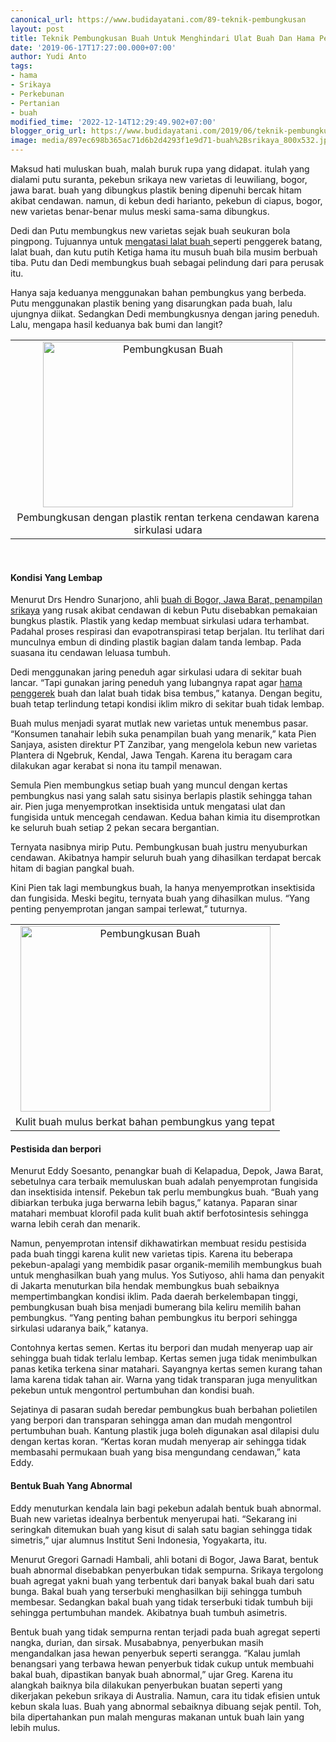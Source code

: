 ```yaml
---
canonical_url: https://www.budidayatani.com/89-teknik-pembungkusan
layout: post
title: Teknik Pembungkusan Buah Untuk Menghindari Ulat Buah Dan Hama Penggangu
date: '2019-06-17T17:27:00.000+07:00'
author: Yudi Anto
tags:
- hama
- Srikaya
- Perkebunan
- Pertanian
- buah
modified_time: '2022-12-14T12:29:49.902+07:00'
blogger_orig_url: https://www.budidayatani.com/2019/06/teknik-pembungkusan-buah-untuk.html
image: media/897ec698b365ac71d6b2d4293f1e9d71-buah%2Bsrikaya_800x532.jpg
---
```

<p>Maksud hati muluskan buah, malah buruk rupa yang didapat. itulah yang dialami putu suranta, pekebun srikaya new varietas di leuwiliang, bogor, jawa barat. buah yang dibungkus plastik bening dipenuhi bercak hitam akibat cendawan. namun, di kebun dedi harianto, pekebun di ciapus, bogor, new varietas benar-benar mulus meski sama-sama dibungkus.</p><p>Dedi dan Putu membungkus new varietas sejak buah seukuran bola pingpong. Tujuannya untuk <a href="https://www.budidayatani.com/2019/07/insektisida-pembasmi-dan-pengusir-lalat.html"><span aria-hidden="false">mengatasi lalat buah </span></a>seperti penggerek batang, lalat buah, dan kutu putih Ketiga hama itu musuh buah bila musim berbuah tiba. Putu dan Dedi membungkus buah sebagai pelindung dari para perusak itu.</p><p>Hanya saja keduanya menggunakan bahan pembungkus yang berbeda. Putu menggunakan plastik bening yang disarungkan pada buah, lalu ujungnya diikat. Sedangkan Dedi membungkusnya dengan jaring peneduh. Lalu, mengapa hasil keduanya bak bumi dan langit?</p><table style="margin-left: auto;margin-right: auto;text-align: center" cellspacing="0" cellpadding="0" align="center"><tbody><tr><td style="text-align: center"><a style="margin-left: auto;margin-right: auto" href="https://i0.wp.com/1.bp.blogspot.com/-A68beIWG-g0/XQZK5zcr9EI/AAAAAAAACLE/EEzRb3dckc4lm4ZuwsfJtoD1MAg3tYppwCLcBGAs/s1600/buah%2Bsrikaya_800x532.jpg?ssl=1"><img loading="lazy" title="" src="https://i1.wp.com/1.bp.blogspot.com/-A68beIWG-g0/XQZK5zcr9EI/AAAAAAAACLE/EEzRb3dckc4lm4ZuwsfJtoD1MAg3tYppwCLcBGAs/s400/buah%2Bsrikaya_800x532.jpg?resize=400%2C265&amp;ssl=1" alt="Pembungkusan Buah" width="400" height="265" border="0" data-original-height="532" data-original-width="800" data-recalc-dims="1" /></a></td></tr><tr><td style="text-align: center">Pembungkusan dengan plastik rentan terkena cendawan karena sirkulasi udara</td></tr></tbody></table><p>&nbsp;</p><h4>Kondisi Yang Lembap</h4><p>Menurut Drs Hendro Sunarjono, ahli <a href="https://www.budidayatani.com/2019/07/budidaya-buah-srikaya-san-pablo-dan.html" style="width: auto !important" data-wpil-post-to-="data-wpil-post-to-">buah di Bogor, Jawa Barat, penampilan srikaya</a> yang rusak akibat cendawan di kebun Putu disebabkan pemakaian bungkus plastik. Plastik yang kedap membuat sirkulasi udara terhambat. Padahal proses respirasi dan evapotranspirasi tetap berjalan. Itu terlihat dari munculnya embun di dinding plastik bagian dalam tanda lembap. Pada suasana itu cendawan leluasa tumbuh.</p><p>Dedi menggunakan jaring peneduh agar sirkulasi udara di sekitar buah lancar. “Tapi gunakan jaring peneduh yang lubangnya rapat agar <a href="https://www.budidayatani.com/2019/07/padi-transgenik-rojolele-tahan-hama.html" style="width: auto !important" data-wpil-post-to-="data-wpil-post-to-">hama penggerek</a> buah dan lalat buah tidak bisa tembus,&#8221; katanya. Dengan begitu, buah tetap terlindung tetapi kondisi iklim mikro di sekitar buah tidak lembap.</p><p>Buah mulus menjadi syarat mutlak new varietas untuk menembus pasar. &#8220;Konsumen tanahair lebih suka penampilan buah yang menarik,” kata Pien Sanjaya, asisten direktur PT Zanzibar, yang mengelola kebun new varietas Plantera di Ngebruk, Kendal, Jawa Tengah. Karena itu beragam cara dilakukan agar kerabat si nona itu tampil menawan.</p><p>Semula Pien membungkus setiap buah yang muncul dengan kertas pembungkus nasi yang salah satu sisinya berlapis plastik sehingga tahan air. Pien juga menyemprotkan insektisida untuk mengatasi ulat dan fungisida untuk mencegah cendawan. Kedua bahan kimia itu disemprotkan ke seluruh buah setiap 2 pekan secara bergantian.</p><p>Ternyata nasibnya mirip Putu. Pembungkusan buah justru menyuburkan cendawan. Akibatnya hampir seluruh buah yang dihasilkan terdapat bercak hitam di bagian pangkal buah.</p><p>Kini Pien tak lagi membungkus buah, la hanya menyemprotkan insektisida dan fungisida. Meski begitu, ternyata buah yang dihasilkan mulus. “Yang penting penyemprotan jangan sampai terlewat,” tuturnya.</p><table style="margin-left: auto;margin-right: auto;text-align: center" cellspacing="0" cellpadding="0" align="center"><tbody><tr><td style="text-align: center"><a style="margin-left: auto;margin-right: auto" href="https://i0.wp.com/1.bp.blogspot.com/-elO880CEVus/XQZK-POGXcI/AAAAAAAACLI/hg0gaxrT4ukDdEeGyD994pVnVCLkj7eAQCLcBGAs/s1600/buah%2Bsrikaya_800x597.jpg?ssl=1"><img loading="lazy" title="" src="https://i1.wp.com/1.bp.blogspot.com/-elO880CEVus/XQZK-POGXcI/AAAAAAAACLI/hg0gaxrT4ukDdEeGyD994pVnVCLkj7eAQCLcBGAs/s400/buah%2Bsrikaya_800x597.jpg?resize=400%2C297&amp;ssl=1" alt="Pembungkusan Buah" width="400" height="297" border="0" data-original-height="597" data-original-width="800" data-recalc-dims="1" /></a></td></tr><tr><td style="text-align: center">Kulit buah mulus berkat bahan pembungkus yang tepat</td></tr></tbody></table><h4>Pestisida dan berpori</h4><p>Menurut Eddy Soesanto, penangkar buah di Kelapadua, Depok, Jawa Barat, sebetulnya cara terbaik memuluskan buah adalah penyemprotan fungisida dan insektisida intensif. Pekebun tak perlu membungkus buah. &#8220;Buah yang dibiarkan terbuka juga berwarna lebih bagus,” katanya. Paparan sinar matahari membuat klorofil pada kulit buah aktif berfotosintesis sehingga warna lebih cerah dan menarik.</p><p>Namun, penyemprotan intensif dikhawatirkan membuat residu pestisida pada buah tinggi karena kulit new varietas tipis. Karena itu beberapa pekebun-apalagi yang membidik pasar organik-memilih membungkus buah untuk menghasilkan buah yang mulus. Yos Sutiyoso, ahli hama dan penyakit di Jakarta menuturkan bila hendak membungkus buah sebaiknya mempertimbangkan kondisi iklim. Pada daerah berkelembapan tinggi, pembungkusan buah bisa menjadi bumerang bila keliru memilih bahan pembungkus. “Yang penting bahan pembungkus itu berpori sehingga sirkulasi udaranya baik,” katanya.</p><p>Contohnya kertas semen. Kertas itu berpori dan mudah menyerap uap air sehingga buah tidak terlalu lembap. Kertas semen juga tidak menimbulkan panas ketika terkena sinar matahari. Sayangnya kertas semen kurang tahan lama karena tidak tahan air. Warna yang tidak transparan juga menyulitkan pekebun untuk mengontrol pertumbuhan dan kondisi buah.</p><p>Sejatinya di pasaran sudah beredar pembungkus buah berbahan polietilen yang berpori dan transparan sehingga aman dan mudah mengontrol pertumbuhan buah. Kantung plastik juga boleh digunakan asal dilapisi dulu dengan kertas koran. “Kertas koran mudah menyerap air sehingga tidak membasahi permukaan buah yang bisa mengundang cendawan,” kata Eddy.</p><h4>Bentuk Buah Yang Abnormal</h4><p>Eddy menuturkan kendala lain bagi pekebun adalah bentuk buah abnormal. Buah new varietas idealnya berbentuk menyerupai hati. “Sekarang ini seringkah ditemukan buah yang kisut di salah satu bagian sehingga tidak simetris,&#8221; ujar alumnus Institut Seni Indonesia, Yogyakarta, itu.</p><p>Menurut Gregori Garnadi Hambali, ahli botani di Bogor, Jawa Barat, bentuk buah abnormal disebabkan penyerbukan tidak sempurna. Srikaya tergolong buah agregat yakni buah yang terbentuk dari banyak bakal buah dari satu bunga. Bakal buah yang terserbuki menghasilkan biji sehingga tumbuh membesar. Sedangkan bakal buah yang tidak terserbuki tidak tumbuh biji sehingga pertumbuhan mandek. Akibatnya buah tumbuh asimetris.</p><p>Bentuk buah yang tidak sempurna rentan terjadi pada buah agregat seperti nangka, durian, dan sirsak. Musababnya, penyerbukan masih mengandalkan jasa hewan penyerbuk seperti serangga. “Kalau jumlah benangsari yang terbawa hewan penyerbuk tidak cukup untuk membuahi bakal buah, dipastikan banyak buah abnormal,&#8221; ujar Greg. Karena itu alangkah baiknya bila dilakukan penyerbukan buatan seperti yang dikerjakan pekebun srikaya di Australia. Namun, cara itu tidak efisien untuk kebun skala luas. Buah yang abnormal sebaiknya dibuang sejak pentil. Toh, bila dipertahankan pun malah menguras makanan untuk buah lain yang lebih mulus.</p>
